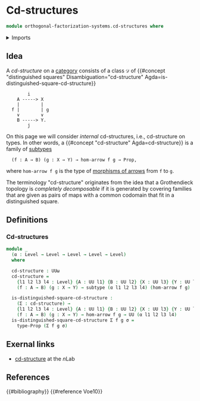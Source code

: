 # Cd-structures

```agda
module orthogonal-factorization-systems.cd-structures where
```

<details><summary>Imports</summary>

```agda
open import foundation.dependent-products-propositions
open import foundation.morphisms-arrows
open import foundation.propositions
open import foundation.subtypes
open import foundation.universe-levels
```

</details>

## Idea

A _cd-structure_ on a [category](category-theory.categories.md) consists of a
class `𝒟` of
{{#concept "distinguished squares" Disambiguation="cd-structure" Agda=is-distinguished-square-cd-structure}}

```text
        i
    A -----> X
    |        |
  f |        | g
    ∨        ∨
    B -----> Y.
        j
```

On this page we will consider _internal_ cd-structures, i.e., cd-structure on
types. In other words, a {{#concept "cd-structure" Agda=cd-structure}} is a
family of [subtypes](foundation-core.subtypes.md)

```text
  (f : A → B) (g : X → Y) → hom-arrow f g → Prop,
```

where `hom-arrow f g` is the type of
[morphisms of arrows](foundation.morphisms-arrows.md) from `f` to `g`.

The terminology "cd-structure" originates from the idea that a Grothendieck
topology is _completely decomposable_ if it is generated by covering families
that are given as pairs of maps with a common codomain that fit in a
distinguished square.

## Definitions

### Cd-structures

```agda
module _
  (α : Level → Level → Level → Level → Level)
  where

  cd-structure : UUω
  cd-structure =
    {l1 l2 l3 l4 : Level} {A : UU l1} {B : UU l2} {X : UU l3} {Y : UU l4} →
    (f : A → B) (g : X → Y) → subtype (α l1 l2 l3 l4) (hom-arrow f g)

  is-distinguished-square-cd-structure :
    (Σ : cd-structure) →
    {l1 l2 l3 l4 : Level} {A : UU l1} {B : UU l2} {X : UU l3} {Y : UU l4} →
    (f : A → B) (g : X → Y) → hom-arrow f g → UU (α l1 l2 l3 l4)
  is-distinguished-square-cd-structure Σ f g σ =
    type-Prop (Σ f g σ)
```

## Exernal links

- [cd-structure](https://ncatlab.org/nlab/show/cd-structure) at the $n$Lab

## References

{{#bibliography}} {{#reference Voe10}}
